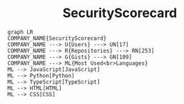 <h1 align="center">SecurityScorecard</h1>

```mermaid
graph LR
COMPANY_NAME{SecurityScorecard}
COMPANY_NAME ---> U{Users} ---> UN[17]
COMPANY_NAME ---> R{Repositories} ---> RN[253]
COMPANY_NAME ---> G{Gists} ---> GN[109]
COMPANY_NAME ---> ML{Most Used<br>Languages}
ML --> JavaScript[JavaScript]
ML --> Python[Python]
ML --> TypeScript[TypeScript]
ML --> HTML[HTML]
ML --> CSS[CSS]
```
